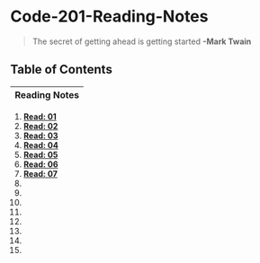 # Code-201-Reading-Notes

> The secret of getting ahead is getting started
  **-Mark Twain**

## Table of Contents

| Reading Notes |
| --- |
1. **[Read: 01](class-01.md)**
2. **[Read: 02](class-02.md)**
3. **[Read: 03](class-03.md)**
4. **[Read: 04](class-04.md)** 
5. **[Read: 05](class-05.md)**
6. **[Read: 06](class-06.md)**
7. **[Read: 07](class-07.md)**
8. 
9. 
10. 
11. 
12. 
13. 
14. 
15.
